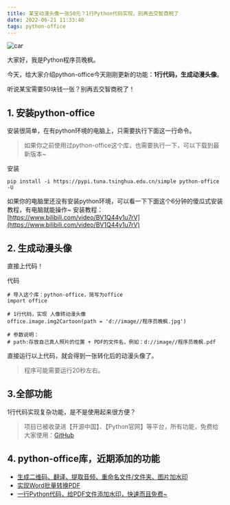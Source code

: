 ```yaml
---
title: 某宝动漫头像一张50元？1行Python代码实现，别再去交智商税了
date: 2022-06-21 11:33:40
tags: python-office
---
```



![car](https://www.python-office.com/api/img-cdn/cartoon-img.jpg)


大家好，我是Python程序员晚枫。


今天，给大家介绍python-office今天刚刚更新的功能：**1行代码，生成动漫头像**。


听说某宝需要50块钱一张？别再去交智商税了！

<!-- more -->

## 1. 安装python-office
安装很简单，在有python环境的电脑上，只需要执行下面这一行命令。
> 如果你之前使用过python-office这个库，也需要执行一下，可以下载到最新版本~

安装
```
pip install -i https://pypi.tuna.tsinghua.edu.cn/simple python-office -U
```
如果你的电脑里还没有安装python环境，可以看一下下面这个6分钟的傻瓜式安装教程，有电脑就能操作~
安装教程：[https://www.bilibili.com/video/BV1Q44y1u7rV](https://www.bilibili.com/video/BV1Q44y1u7rV)

## 2. 生成动漫头像
直接上代码！

代码
```
# 导入这个库：python-office，简写为office
import office

# 1行代码，实现 人像转动漫头像
office.image.img2Cartoon(path = 'd://image//程序员晚枫.jpg')

# 参数说明：
# path:存放自己真人照片的位置 + PDF的文件名，例如：d://image//程序员晚枫.pdf
```
直接运行以上代码，就会得到一张转化后的动漫头像了。

>程序可能需要运行20秒左右。

## 3.全部功能
1行代码实现复杂功能，是不是使用起来很方便？


> 项目已被收录进【开源中国】、【Python官网】等平台，所有功能，免费给大家使用：[GitHub](https://github.com/CoderWanFeng/python-office)


## 4. python-office库，近期添加的功能

- [生成二维码、翻译、提取音频、重命名文件/文件夹、图片加水印](https://mp.weixin.qq.com/s/4Pt0YWakkPhfEWVMHwXe8g)
- [实现Word批量转换PDF](https://mp.weixin.qq.com/s/eBn3N_FEx1dlC_-ttmlOwg)
- [一行Python代码，给PDF文件添加水印，快速而且免费~](https://mp.weixin.qq.com/s/yJDs5RoytRL5hl-ybXkZOA)